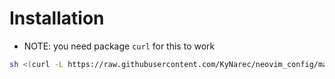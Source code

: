 # Installation
- NOTE: you need package `curl` for this to work

```bash
sh <(curl -L https://raw.githubusercontent.com/KyNarec/neovim_config/main/install.sh)
```
